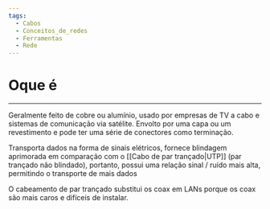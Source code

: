```yaml
---
tags:
  - Cabos
  - Conceitos_de_redes
  - Ferramentas
  - Rede
---
```

# Oque é
---

Geralmente feito de cobre ou alumínio, usado por empresas de TV a cabo e sistemas de comunicação via satélite. Envolto por uma capa ou um revestimento e pode ter uma série de conectores como terminação. 

Transporta dados na forma de sinais elétricos, fornece blindagem aprimorada em comparação com o [[Cabo de par trançado|UTP]]
(par trançado não blindado), portanto, possui uma relação sinal / ruído mais alta, permitindo o transporte de mais dados

O cabeamento de par trançado substitui os coax em LANs porque os coax são mais caros e difíceis de instalar.